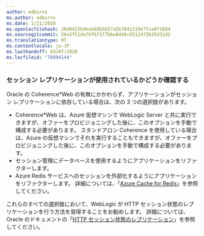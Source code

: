 ```yaml
---
author: edburns
ms.author: edburns
ms.date: 1/21/2020
ms.openlocfilehash: 26d0422b9ea569b5657a5b7841319e77ce0f1684
ms.sourcegitcommit: 56e5f51daf6f671f7b6e84d4c6512473b35d31d2
ms.translationtype: HT
ms.contentlocale: ja-JP
ms.lasthandoff: 03/07/2020
ms.locfileid: "78894144"
---
```

### <a name="determine-whether-session-replication-is-used"></a>セッション レプリケーションが使用されているかどうか確認する

Oracle の Coherence*Web の有無にかかわらず、アプリケーションがセッション レプリケーションに依存している場合は、次の 3 つの選択肢があります。

* Coherence*Web は、Azure 仮想マシンで WebLogic Server と共に実行できますが、オファーをプロビジョニングした後に、このオプションを手動で構成する必要があります。 スタンドアロン Coherence を使用している場合は、Azure の仮想マシンでそれを実行することもできますが、オファーをプロビジョニングした後に、このオプションを手動で構成する必要があります。
* セッション管理にデータベースを使用するようにアプリケーションをリファクターします。
* Azure Redis サービスへのセッションを外部化するようにアプリケーションをリファクターします。 詳細については、「[Azure Cache for Redis](/azure/azure-cache-for-redis/cache-overview)」を参照してください。

これらのすべての選択肢において、WebLogic が HTTP セッション状態のレプリケーションを行う方法を習得することをお勧めします。 詳細については、Oracle のドキュメントの「[HTTP セッション状態のレプリケーション](https://docs.oracle.com/en/middleware/fusion-middleware/weblogic-server/12.2.1.4/clust/failover.html#GUID-E13D8142-66BA-46A1-854F-4FC6F82992DD)」を参照してください。
